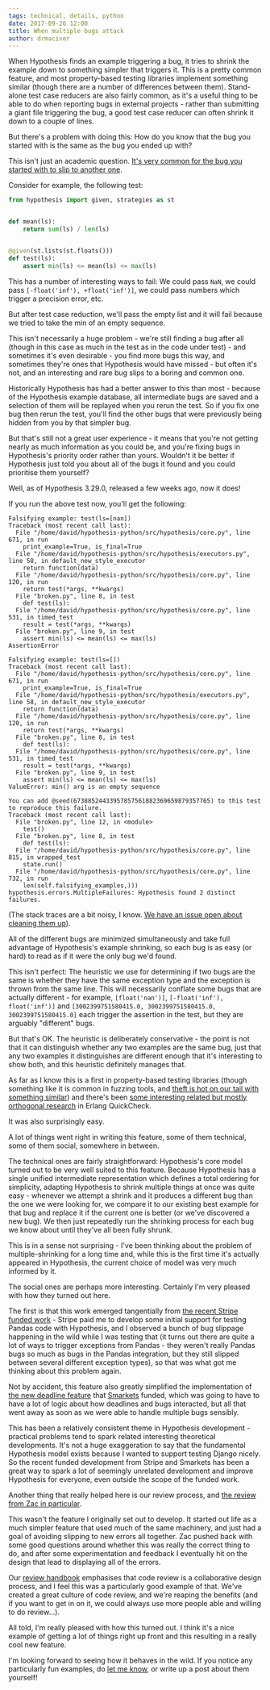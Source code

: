 ```yaml
---
tags: technical, details, python
date: 2017-09-26 12:00
title: When multiple bugs attack
author: drmaciver
---
```


When Hypothesis finds an example triggering a bug, it tries to shrink the example
down to something simpler that triggers it. This is a pretty common feature, and
most property-based testing libraries implement something similar (though there
are a number of differences between them). Stand-alone test case reducers are
also fairly common, as it's a useful thing to be able to do when reporting bugs
in external projects - rather than submitting a giant file triggering the bug,
a good test case reducer can often shrink it down to a couple of lines.

But there's a problem with doing this: How do you know that the bug you started
with is the same as the bug you ended up with?

This isn't just an academic question. [It's very common for the bug you started
with to slip to another one](https://blog.regehr.org/archives/1284).

Consider for example, the following test:

```python
from hypothesis import given, strategies as st


def mean(ls):
    return sum(ls) / len(ls)


@given(st.lists(st.floats()))
def test(ls):
    assert min(ls) <= mean(ls) <= max(ls)
```

This has a number of interesting ways to fail: We could pass `NaN`, we could
pass `[-float('inf'), +float('inf')]`, we could pass numbers which trigger a
precision error, etc.

But after test case reduction, we'll pass the empty list and it will fail
because we tried to take the min of an empty sequence.

This isn't necessarily a huge problem - we're still finding a bug after all
(though in this case as much in the test as in the code under test) -
and sometimes it's even desirable - you find more bugs this way, and sometimes
they're ones that Hypothesis would have missed - but often it's not, and an
interesting and rare bug slips to a boring and common one.

Historically Hypothesis has had a better answer to this than most - because
of the Hypothesis example database, all intermediate bugs are saved and a
selection of them will be replayed when you rerun the test. So if you fix
one bug then rerun the test, you'll find the other bugs that were previously
being hidden from you by that simpler bug.

But that's still not a great user experience - it means that you're not getting
nearly as much information as you could be, and you're fixing bugs in
Hypothesis's priority order rather than yours. Wouldn't it be better if Hypothesis
just told you about all of the bugs it found and you could prioritise them yourself?

Well, as of Hypothesis 3.29.0, released a few weeks ago, now it does!

If you run the above test now, you'll get the following:

```
Falsifying example: test(ls=[nan])
Traceback (most recent call last):
  File "/home/david/hypothesis-python/src/hypothesis/core.py", line 671, in run
    print_example=True, is_final=True
  File "/home/david/hypothesis-python/src/hypothesis/executors.py", line 58, in default_new_style_executor
    return function(data)
  File "/home/david/hypothesis-python/src/hypothesis/core.py", line 120, in run
    return test(*args, **kwargs)
  File "broken.py", line 8, in test
    def test(ls):
  File "/home/david/hypothesis-python/src/hypothesis/core.py", line 531, in timed_test
    result = test(*args, **kwargs)
  File "broken.py", line 9, in test
    assert min(ls) <= mean(ls) <= max(ls)
AssertionError

Falsifying example: test(ls=[])
Traceback (most recent call last):
  File "/home/david/hypothesis-python/src/hypothesis/core.py", line 671, in run
    print_example=True, is_final=True
  File "/home/david/hypothesis-python/src/hypothesis/executors.py", line 58, in default_new_style_executor
    return function(data)
  File "/home/david/hypothesis-python/src/hypothesis/core.py", line 120, in run
    return test(*args, **kwargs)
  File "broken.py", line 8, in test
    def test(ls):
  File "/home/david/hypothesis-python/src/hypothesis/core.py", line 531, in timed_test
    result = test(*args, **kwargs)
  File "broken.py", line 9, in test
    assert min(ls) <= mean(ls) <= max(ls)
ValueError: min() arg is an empty sequence

You can add @seed(67388524433957857561882369659879357765) to this test to reproduce this failure.
Traceback (most recent call last):
  File "broken.py", line 12, in <module>
    test()
  File "broken.py", line 8, in test
    def test(ls):
  File "/home/david/hypothesis-python/src/hypothesis/core.py", line 815, in wrapped_test
    state.run()
  File "/home/david/hypothesis-python/src/hypothesis/core.py", line 732, in run
    len(self.falsifying_examples,)))
hypothesis.errors.MultipleFailures: Hypothesis found 2 distinct failures.
```

(The stack traces are a bit noisy, I know.
[We have an issue open about cleaning them up](https://github.com/HypothesisWorks/hypothesis-python/issues/848)).

All of the different bugs are minimized simultaneously and take full advantage of Hypothesis's
example shrinking, so each bug is as easy (or hard) to read as if it were the only bug we'd found.

This isn't perfect: The heuristic we use for determining if two bugs are the same is whether they
have the same exception type and the exception is thrown from the same line. This will necessarily
conflate some bugs that are actually different - for example, `[float('nan')]`,
`[-float('inf'), float('inf')]` and `[3002399751580415.0, 3002399751580415.0, 3002399751580415.0]`
each trigger the assertion in the test, but they are arguably "different" bugs.

But that's OK. The heuristic is deliberately conservative - the point is not that it can
distinguish whether any two examples are the same bug, just that any two examples it distinguishes
are different enough that it's interesting to show both, and this heuristic definitely manages that.

As far as I know this is a first in property-based testing libraries (though something like it is
common in fuzzing tools, and [theft is hot on our tail with something similar](
https://github.com/silentbicycle/theft/compare/develop-failure_tagging)) and there's been
[some interesting related but mostly orthogonal research](
http://www.cse.chalmers.se/~nicsma/papers/more-bugs.pdf) in Erlang QuickCheck.

It was also surprisingly easy.

A lot of things went right in writing this feature, some of them technical, some of them social,
somewhere in between.

The technical ones are fairly straightforward: Hypothesis's core model turned out to be very
well suited to this feature. Because Hypothesis has a single unified intermediate representation
which defines a total ordering for simplicity, adapting Hypothesis to shrink multiple things at
once was quite easy - whenever we attempt a shrink and it produces a different bug than the one
we were looking for, we compare it to our existing best example for that bug and replace it if
the current one is better (or we've discovered a new bug). We then just repeatedly run the shrinking
process for each bug we know about until they've all been fully shrunk.

This is in a sense not surprising - I've been thinking about the problem of multiple-shrinking for
a long time and, while this is the first time it's actually appeared in Hypothesis, the current
choice of model was very much informed by it.

The social ones are perhaps more interesting. Certainly I'm very pleased with how they turned
out here.

The first is that this work emerged tangentially from
[the recent Stripe funded work](https://stripe.com/blog/hypothesis) - Stripe paid me
to develop some initial support for testing Pandas code with Hypothesis, and I observed
a bunch of bug slippage happening in the wild while I was testing that (it turns out there
are quite a lot of ways to trigger exceptions from Pandas - they weren't really Pandas
bugs so much as bugs in the Pandas integration, but they still slipped between several
different exception types), so that was what got me thinking about this problem again.

Not by accident, this feature also greatly simplified the implementation
of [the new deadline feature](https://hypothesis.readthedocs.io/en/latest/settings.html#hypothesis.settings.deadline)
that [Smarkets](https://smarkets.com/) funded, which was going to have to have a lot of
logic about how deadlines and bugs interacted, but all that went away as soon as we were
able to handle multiple bugs sensibly.

This has been a relatively consistent theme in Hypothesis development - practical problems
tend to spark related interesting theoretical developments. It's not a huge exaggeration
to say that the fundamental Hypothesis model exists because I wanted to support testing
Django nicely. So the recent funded development from Stripe and Smarkets has been a
great way to spark a lot of seemingly unrelated development and improve Hypothesis
for everyone, even outside the scope of the funded work.

Another thing that really helped here is our review process, and [the review from Zac
in particular](https://github.com/HypothesisWorks/hypothesis-python/pull/836).

This wasn't the feature I originally set out to develop. It started out life as a
much simpler feature that used much of the same machinery, and just had a goal of
avoiding slipping to new errors all together. Zac pushed back with some good questions
around whether this was really the correct thing to do, and after some experimentation
and feedback I eventually hit on the design that lead to displaying all of the errors.

Our [review handbook](https://github.com/HypothesisWorks/hypothesis-python/blob/master/guides/review.rst)
emphasises that code review is a collaborative design process, and I feel this was
a particularly good example of that. We've created a great culture of code review,
and we're reaping the benefits (and if you want to get in on it, we could always
use more people able and willing to do review...).

All told, I'm really pleased with how this turned out. I think it's a nice example
of getting a lot of things right up front and this resulting in a really cool new
feature.

I'm looking forward to seeing how it behaves in the wild. If you notice any
particularly fun examples, do [let me know](mailto:david@drmaciver.com), or write
up a post about them yourself!
